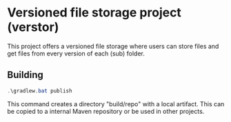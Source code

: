 # Versioned file storage project (verstor)

This project offers a versioned file storage where users can store files and get files from every version of each (sub) folder.

## Building

```powershell
.\gradlew.bat publish
```
This command creates a directory "build/repo" with a local artifact. This can be copied to a internal Maven repository or be used in other projects.